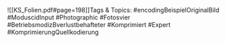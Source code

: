 
![[KS_Folien.pdf#page=198]]Tags & Topics:
   #encodingBeispielOriginalBild
   #ModuscidInput
   #Photographic
   #Fotosvier
   #BetriebsmodizBverlustbehafteter
   #Komprimiert
   #Expert
   #KomprimierungQuellkodierung